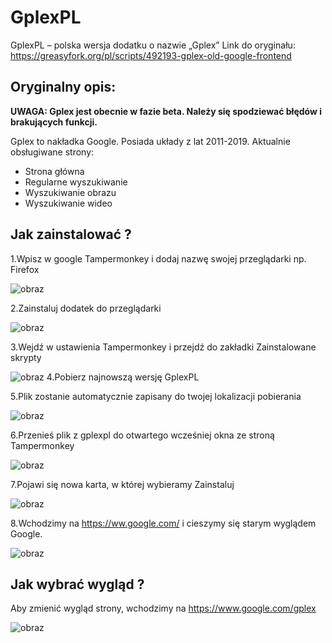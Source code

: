 # GplexPL
GplexPL – polska wersja dodatku o nazwie „Gplex”
Link do oryginału: https://greasyfork.org/pl/scripts/492193-gplex-old-google-frontend
## Oryginalny opis:
<b>UWAGA: Gplex jest obecnie w fazie beta. Należy się spodziewać błędów i brakujących funkcji.</b>

Gplex to nakładka Google. Posiada układy z lat 2011-2019. Aktualnie obsługiwane strony:

- Strona główna
- Regularne wyszukiwanie
- Wyszukiwanie obrazu
- Wyszukiwanie wideo 

## Jak zainstalować ?

1.Wpisz w google Tampermonkey i dodaj nazwę swojej przeglądarki np. Firefox

![obraz](https://github.com/user-attachments/assets/29c9f91d-6599-48d1-8c6f-fc62359f4506)

2.Zainstaluj dodatek do przeglądarki

![obraz](https://github.com/user-attachments/assets/a6b01490-c645-48d5-a239-662ed0d7a2ac)

3.Wejdź w ustawienia Tampermonkey i przejdź do zakładki Zainstalowane skrypty

![obraz](https://github.com/user-attachments/assets/d7d64de2-a086-42de-ad1a-f601d5f6108d)
4.Pobierz najnowszą wersję GplexPL

5.Plik zostanie automatycznie zapisany do twojej lokalizacji pobierania

![obraz](https://github.com/user-attachments/assets/bc91f531-6874-4385-8953-706541ef6b4b)

6.Przenieś plik z gplexpl do otwartego wcześniej okna ze stroną Tampermonkey

![obraz](https://github.com/user-attachments/assets/56fa2a7b-df5f-489b-8a8a-8683617acffe)

7.Pojawi się nowa karta, w której wybieramy Zainstaluj

![obraz](https://github.com/user-attachments/assets/8f59d810-07c7-424c-a18f-ea6a971c2935)

8.Wchodzimy na https://ww.google.com/ i cieszymy się starym wyglądem Google.

![obraz](https://github.com/user-attachments/assets/5b95ae3a-85cd-46c8-ae4a-1c199fb99c72)


## Jak wybrać wygląd ?
Aby zmienić wygląd strony, wchodzimy na https://www.google.com/gplex

![obraz](https://github.com/user-attachments/assets/f4d3610b-2b48-4594-8d33-f608b44085e9)

